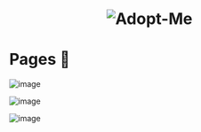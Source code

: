 <h1 align="center">
    <img alt="Adopt-Me" src="http://static.frontendmasters.com/resources/2019-05-02-complete-intro-react-v5/image-logo.png"/>
</h1>

# Pages 🦸

![image](https://user-images.githubusercontent.com/47838241/77866953-86344280-720b-11ea-8ecb-de13fe58f584.png)

![image](https://user-images.githubusercontent.com/47838241/77867562-268b6680-720e-11ea-806d-34a1285066cc.png)

![image](https://user-images.githubusercontent.com/47838241/77867580-373bdc80-720e-11ea-80d5-d148d6d8dfae.png)
